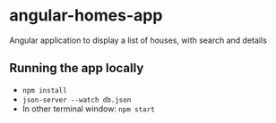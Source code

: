 # angular-homes-app
Angular application to display a list of houses, with search and details

## Running the app locally

- `npm install`
- `json-server --watch db.json`
- In other terminal window: `npm start`
